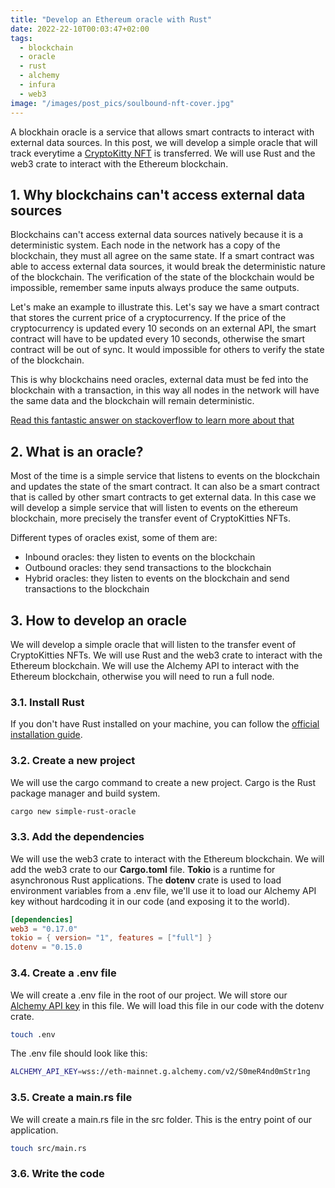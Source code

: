```yaml
---
title: "Develop an Ethereum oracle with Rust"
date: 2022-22-10T00:03:47+02:00
tags:
  - blockchain
  - oracle
  - rust
  - alchemy
  - infura
  - web3
image: "/images/post_pics/soulbound-nft-cover.jpg"
---
```


A blockhain oracle is a service that allows smart contracts to interact with external data sources. In this post, we will develop a simple oracle that will track everytime a [CryptoKitty NFT](https://etherscan.io/address/0x06012c8cf97bead5deae237070f9587f8e7a266d) is transferred. We will use Rust and the web3 crate to interact with the Ethereum blockchain.

## 1. Why blockchains can't access external data sources

Blockchains can't access external data sources natively because it is a deterministic system. Each node in the network has a copy of the blockchain, they must all agree on the same state. If a smart contract was able to access external data sources, it would break the deterministic nature of the blockchain. The verification of the state of the blockchain would be impossible, remember same inputs always produce the same outputs.

Let's make an example to illustrate this. Let's say we have a smart contract that stores the current price of a cryptocurrency. If the price of the cryptocurrency is updated every 10 seconds on an external API, the smart contract will have to be updated every 10 seconds, otherwise the smart contract will be out of sync. It would impossible for others to verify the state of the blockchain.

This is why blockchains need oracles, external data must be fed into the blockchain with a transaction, in this way all nodes in the network will have the same data and the blockchain will remain deterministic.

[Read this fantastic answer on stackoverflow to learn more about that](https://ethereum.stackexchange.com/questions/301/why-cant-contracts-make-api-calls)

## 2. What is an oracle?

Most of the time is a simple service that listens to events on the blockchain and updates the state of the smart contract. It can also be a smart contract that is called by other smart contracts to get external data. In this case we will develop a simple service that will listen to events on the ethereum blockchain, more precisely the transfer event of CryptoKitties NFTs.

Different types of oracles exist, some of them are:

- Inbound oracles: they listen to events on the blockchain
- Outbound oracles: they send transactions to the blockchain
- Hybrid oracles: they listen to events on the blockchain and send transactions to the blockchain

## 3. How to develop an oracle

We will develop a simple oracle that will listen to the transfer event of CryptoKitties NFTs. We will use Rust and the web3 crate to interact with the Ethereum blockchain. We will use the Alchemy API to interact with the Ethereum blockchain, otherwise you will need to run a full node.

### 3.1. Install Rust

If you don't have Rust installed on your machine, you can follow the [official installation guide](https://www.rust-lang.org/tools/install).

### 3.2. Create a new project

We will use the cargo command to create a new project. Cargo is the Rust package manager and build system.

```bash
cargo new simple-rust-oracle
```

### 3.3. Add the dependencies

We will use the web3 crate to interact with the Ethereum blockchain. We will add the web3 crate to our **Cargo.toml** file. **Tokio** is a runtime for asynchronous Rust applications. The **dotenv** crate is used to load environment variables from a .env file, we'll use it to load our Alchemy API key without hardcoding it in our code (and exposing it to the world).

```toml
[dependencies]
web3 = "0.17.0"
tokio = { version= "1", features = ["full"] }
dotenv = "0.15.0
```

### 3.4. Create a .env file

We will create a .env file in the root of our project. We will store our [Alchemy API key](https://www.alchemy.com/) in this file. We will load this file in our code with the dotenv crate.

```bash
touch .env
```

The .env file should look like this:

```bash
ALCHEMY_API_KEY=wss://eth-mainnet.g.alchemy.com/v2/S0meR4nd0mStr1ng
```

### 3.5. Create a main.rs file

We will create a main.rs file in the src folder. This is the entry point of our application.

```bash
touch src/main.rs
```

### 3.6. Write the code
